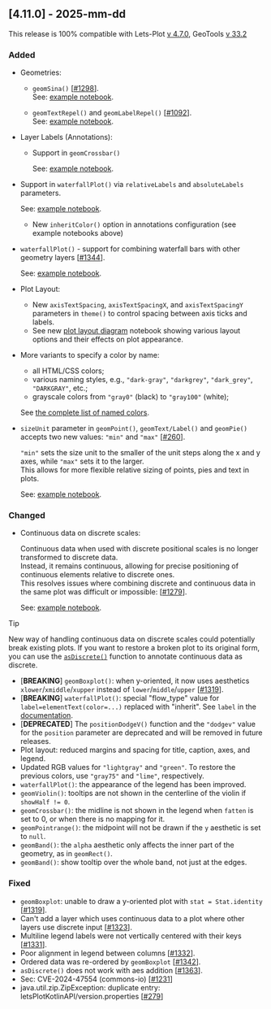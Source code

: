 ## [4.11.0] - 2025-mm-dd

This release is 100% compatible with Lets-Plot [v 4.7.0](https://github.com/JetBrains/lets-plot/releases/tag/v4.7.0),
GeoTools [v 33.2](https://github.com/geotools/geotools/releases/tag/33.2)

### Added

- Geometries:
  - `geomSina()` [[#1298](https://github.com/JetBrains/lets-plot/issues/1298)].  
    See: [example notebook](https://nbviewer.org/github/JetBrains/lets-plot-kotlin/blob/master/docs/examples/jupyter-notebooks/f-4.11.0/geom_sina.ipynb).

  - `geomTextRepel()` and `geomLabelRepel()` [[#1092](https://github.com/JetBrains/lets-plot/issues/1092)].  
   See: [example notebook](https://nbviewer.org/github/JetBrains/lets-plot-kotlin/blob/master/docs/examples/jupyter-notebooks/f-4.11.0/ggrepel.ipynb).

- Layer Labels (Annotations):
  - Support in `geomCrossbar()`

    See: [example notebook](https://nbviewer.org/github/JetBrains/lets-plot-kotlin/blob/master/docs/examples/jupyter-notebooks/f-4.11.0/geom_crossbar_annotation.ipynb).
  
- Support in `waterfallPlot()` via `relativeLabels` and `absoluteLabels` parameters.

  See: [example notebook](https://nbviewer.org/github/JetBrains/lets-plot-kotlin/blob/master/docs/examples/jupyter-notebooks/f-4.11.0/waterfall_plot_annotations.ipynb).

  - New `inheritColor()` option in annotations configuration (see example notebooks above)

- `waterfallPlot()` - support for combining waterfall bars with other geometry layers [[#1344](https://github.com/JetBrains/lets-plot/issues/1344)].

  See: [example notebook](https://nbviewer.org/github/JetBrains/lets-plot-kotlin/blob/master/docs/examples/jupyter-notebooks/f-4.11.0/waterfall_plot_layers.ipynb).

- Plot Layout:

    - New `axisTextSpacing`, `axisTextSpacingX`, and `axisTextSpacingY` parameters in `theme()` to control spacing between axis ticks and labels.
    - See new [plot layout diagram](https://nbviewer.org/github/JetBrains/lets-plot/blob/master/docs/f-25b/plot_layout_scheme.ipynb) notebook showing various layout options and their effects on plot appearance.

- More variants to specify a color by name:

    - all HTML/CSS colors;
    - various naming styles, e.g., `"dark-gray"`, `"darkgrey"`, `"dark_grey"`, `"DARKGRAY"`, etc.;
    - grayscale colors from `"gray0"` (black) to `"gray100"` (white);

  See [the complete list of named colors](https://lets-plot.org/python/pages/named_colors.html).

- `sizeUnit` parameter in `geomPoint()`, `geomText/Label()` and `geomPie()` accepts two new values: `"min"` and `"max"` [[#260](https://github.com/JetBrains/lets-plot/issues/260)].

  `"min"` sets the size unit to the smaller of the unit steps along the x and y axes, while `"max"` sets it to the larger. <br>
  This allows for more flexible relative sizing of points, pies and text in plots.

  See: [example notebook](https://nbviewer.org/github/JetBrains/lets-plot-kotlin/blob/master/docs/examples/jupyter-notebooks/f-4.11.0/size_unit_min_max.ipynb).
  
  
### Changed

- Continuous data on discrete scales:

  Continuous data when used with discrete positional scales is no longer transformed to discrete data. <br>
  Instead, it remains continuous, allowing for precise positioning of continuous elements relative to discrete ones. <br>
  This resolves issues where combining discrete and continuous data in the same plot was difficult or impossible: [[#1279](https://github.com/JetBrains/lets-plot/issues/1279)].

  See: [example notebook](https://nbviewer.org/github/JetBrains/lets-plot-kotlin/blob/master/docs/examples/jupyter-notebooks/f-4.11.0/numeric_data_on_discrete_scale.ipynb).

> [!TIP]
> New way of handling continuous data on discrete scales could potentially break existing plots.
> If you want to restore a broken plot to its original form, you can use the [`asDiscrete()`](https://lets-plot.org/kotlin/as-discrete.html) function to annotate continuous data as discrete.

- [**BREAKING**] `geomBoxplot()`: when y-oriented, it now uses aesthetics `xlower`/`xmiddle`/`xupper` instead of  `lower`/`middle`/`upper` [[#1319](https://github.com/JetBrains/lets-plot/issues/1319)].
- [**BREAKING**] `waterfallPlot()`: special "flow_type" value for `label=elementText(color=...)` replaced with "inherit". See `label` in the [documentation](https://lets-plot.org/kotlin/api-reference/-lets--plot--kotlin/org.jetbrains.letsPlot.bistro.waterfall/waterfall-plot.html).
- [**DEPRECATED**] The `positionDodgeV()` function and the `"dodgev"` value for the `position` parameter are deprecated and will be removed in future releases.
- Plot layout: reduced margins and spacing for title, caption, axes, and legend.
- Updated RGB values for `"lightgray"` and `"green"`. To restore the previous colors, use `"gray75"` and `"lime"`, respectively.
- `waterfallPlot()`: the appearance of the legend has been improved.
- `geomViolin()`: tooltips are not shown in the centerline of the violin if `showHalf != 0`.
- `geomCrossbar()`: the midline is not shown in the legend when `fatten` is set to 0, or when there is no mapping for it.
- `geomPointrange()`: the midpoint will not be drawn if the `y` aesthetic is set to `null`.
- `geomBand()`: the `alpha` aesthetic only affects the inner part of the geometry, as in `geomRect()`.
- `geomBand()`: show tooltip over the whole band, not just at the edges.


### Fixed

- `geomBoxplot`: unable to draw a y-oriented plot with `stat = Stat.identity` [[#1319](https://github.com/JetBrains/lets-plot/issues/1319)].
- Can't add a layer which uses continuous data to a plot where other layers use discrete input [[#1323](https://github.com/JetBrains/lets-plot/issues/1323)].
- Multiline legend labels were not vertically centered with their keys [[#1331](https://github.com/JetBrains/lets-plot/issues/1331)].
- Poor alignment in legend between columns [[#1332](https://github.com/JetBrains/lets-plot/issues/1332)].
- Ordered data was re-ordered by `geomBoxplot` [[#1342](https://github.com/JetBrains/lets-plot/issues/1342)].
- `asDiscrete()` does not work with aes addition [[#1363](https://github.com/JetBrains/lets-plot/issues/1363)].
- Sec: CVE-2024-47554 (commons-io) [[#1231](https://github.com/JetBrains/lets-plot/issues/1231)]
- java.util.zip.ZipException: duplicate entry: letsPlotKotlinAPI/version.properties [[#279](https://github.com/JetBrains/lets-plot-kotlin/issues/279)]

